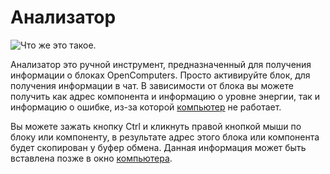 # Анализатор

![Что же это такое.](oredict:oc:analyzer)

Анализатор это ручной инструмент, предназначенный для получения информации о блоках OpenComputers. Просто активируйте блок, для получения информации в чат. В зависимости от блока вы можете получить как адрес компонента и информацию о уровне энергии, так и информацию о ошибке, из-за которой [компьютер](../general/computer.md) не работает.

Вы можете зажать кнопку Ctrl и кликнуть правой кнопкой мыши по блоку или компоненту, в результате адрес этого блока или компонента будет скопирован у буфер обмена. Данная информация может быть вставлена позже в окно [компьютера](../general/computer.md). 